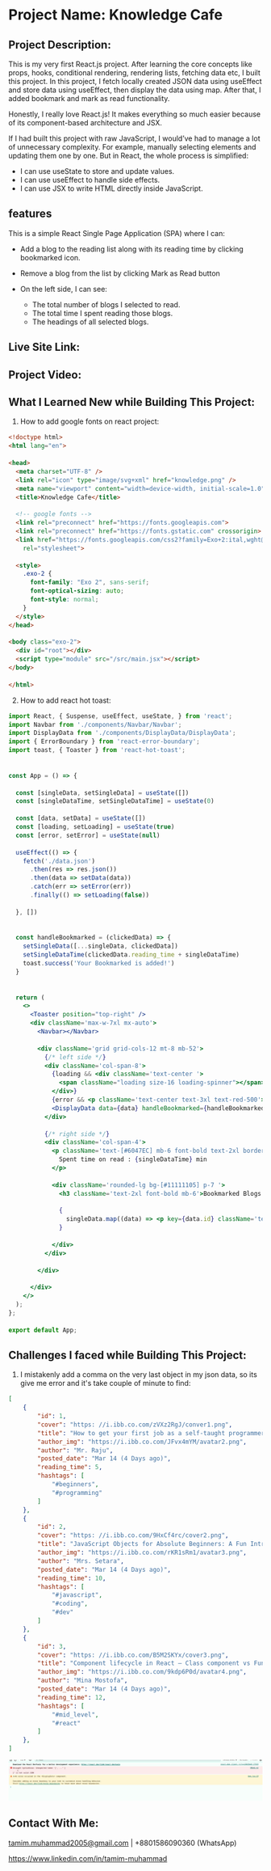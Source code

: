 # Project Name: Knowledge Cafe

## Project Description:  
This is my very first React.js project. After learning the core concepts like props, hooks, conditional rendering, rendering lists, fetching data etc, I built this project. In this project, I fetch locally created JSON data using useEffect and store data using useEffect, then display the data using map. After that, I added bookmark and mark as read functionality.

Honestly, I really love React.js! It makes everything so much easier because of its component-based architecture and JSX.

If I had built this project with raw JavaScript, I would’ve had to manage a lot of unnecessary complexity. For example, manually selecting elements and updating them one by one. But in React, the whole process is simplified:

- I can use useState to store and update values.
- I can use useEffect to handle side effects.
- I can use JSX to write HTML directly inside JavaScript.


## features
This is a simple React Single Page Application (SPA) where I can:

- Add a blog to the reading list along with its reading time by clicking bookmarked icon.
- Remove a blog from the list by clicking Mark as Read button

- On the left side, I can see:
  - The total number of blogs I selected to read.
  - The total time I spent reading those blogs.
  - The headings of all selected blogs.


## Live Site Link:

## Project Video:


## What I Learned New while Building This Project:

1. How to add google fonts on react project:

```html
<!doctype html>
<html lang="en">

<head>
  <meta charset="UTF-8" />
  <link rel="icon" type="image/svg+xml" href="knowledge.png" />
  <meta name="viewport" content="width=device-width, initial-scale=1.0" />
  <title>Knowledge Cafe</title>

  <!-- google fonts -->
  <link rel="preconnect" href="https://fonts.googleapis.com">
  <link rel="preconnect" href="https://fonts.gstatic.com" crossorigin>
  <link href="https://fonts.googleapis.com/css2?family=Exo+2:ital,wght@0,100..900;1,100..900&display=swap"
    rel="stylesheet">

  <style>
    .exo-2 {
      font-family: "Exo 2", sans-serif;
      font-optical-sizing: auto;
      font-style: normal;
    }
  </style>
</head>

<body class="exo-2">
  <div id="root"></div>
  <script type="module" src="/src/main.jsx"></script>
</body>

</html>
```

2. How to add react hot toast: 

```jsx
import React, { Suspense, useEffect, useState, } from 'react';
import Navbar from './components/Navbar/Navbar';
import DisplayData from './components/DisplayData/DisplayData';
import { ErrorBoundary } from 'react-error-boundary';
import toast, { Toaster } from 'react-hot-toast';


const App = () => {

  const [singleData, setSingleData] = useState([])
  const [singleDataTime, setSingleDataTime] = useState(0)

  const [data, setData] = useState([])
  const [loading, setLoading] = useState(true)
  const [error, setError] = useState(null)

  useEffect(() => {
    fetch('./data.json')
      .then(res => res.json())
      .then(data => setData(data))
      .catch(err => setError(err))
      .finally(() => setLoading(false))

  }, [])


  const handleBookmarked = (clickedData) => {
    setSingleData([...singleData, clickedData])
    setSingleDataTime(clickedData.reading_time + singleDataTime)
    toast.success('Your Bookmarked is added!')
  }


  return (
    <>
      <Toaster position="top-right" />
      <div className='max-w-7xl mx-auto'>
        <Navbar></Navbar>

        <div className='grid grid-cols-12 mt-8 mb-52'>
          {/* left side */}
          <div className='col-span-8'>
            {loading && <div className='text-center '>
              <span className="loading size-16 loading-spinner"></span>
            </div>}
            {error && <p className='text-center text-3xl text-red-500'>{error.message}</p>}
            <DisplayData data={data} handleBookmarked={handleBookmarked}></DisplayData>
          </div>

          {/* right side */}
          <div className='col-span-4'>
            <p className='text-[#6047EC] mb-6 font-bold text-2xl border border-[#6047EC] bg-[#6047EC10] rounded-lg py-5 px-12'>
              Spent time on read : {singleDataTime} min
            </p>

            <div className='rounded-lg bg-[#11111105] p-7 '>
              <h3 className='text-2xl font-bold mb-6'>Bookmarked Blogs : {singleData.length}</h3>

              {
                singleData.map((data) => <p key={data.id} className='text-lg font-semibold p-5 mb-6 rounded-lg bg-white'>{data.title}</p>)
              }

            </div>
          </div>

        </div>

      </div>
    </>
  );
};

export default App;
```

## Challenges I faced while Building This Project:
1. I mistakenly add a comma on the very last object in my json data, so its give me error and it's take couple of minute to find: 

```json
[
    {
        "id": 1,
        "cover": "https: //i.ibb.co.com/zVXz2RgJ/conver1.png",
        "title": "How to get your first job as a self-taught programmer",
        "author_img": "https://i.ibb.co.com/JFvx4mYM/avatar2.png",
        "author": "Mr. Raju",
        "posted_date": "Mar 14 (4 Days ago)",
        "reading_time": 5,
        "hashtags": [
            "#beginners",
            "#programming"
        ]
    },
    {
        "id": 2,
        "cover": "https: //i.ibb.co.com/9HxCf4rc/cover2.png",
        "title": "JavaScript Objects for Absolute Beginners: A Fun Introduction",
        "author_img": "https://i.ibb.co.com/rKR1sRm1/avatar3.png",
        "author": "Mrs. Setara",
        "posted_date": "Mar 14 (4 Days ago)",
        "reading_time": 10,
        "hashtags": [
            "#javascript",
            "#coding",
            "#dev"
        ]
    },
    {
        "id": 3,
        "cover": "https: //i.ibb.co.com/B5M2SKYx/cover3.png",
        "title": "Component lifecycle in React — Class component vs Functional component",
        "author_img": "https://i.ibb.co.com/9kdp6P0d/avatar4.png",
        "author": "Mina Mostofa",
        "posted_date": "Mar 14 (4 Days ago)",
        "reading_time": 12,
        "hashtags": [
            "#mid_level",
            "#react"
        ]
    },
]
``` 

![image](./src/assets/images/readme-images/json-comma-error.png)

## Contact With Me: 

tamim.muhammad2005@gmail.com | +8801586090360 (WhatsApp)  

https://www.linkedin.com/in/tamim-muhammad
